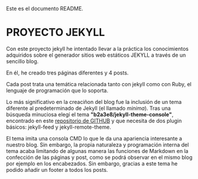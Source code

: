 
Este es el documento README.

# PROYECTO JEKYLL

Con este proyecto jekyll he intentado llevar a la práctica los conocimientos adquiridos sobre el generador sitios web estáticos JEKYLL a través de un sencillo blog.

En él, he creado tres páginas diferentes y 4 posts.

Cada post trata una temática relacionada tanto con jekyll como con Ruby, el lenguaje de programación que lo soporta.

Lo más significativo en la creaciñon del blog fue la inclusión de un tema diferente al predeterminado de Jekyll (el llamado *minima*). Tras una búsqueda minuciosa elegí el tema **"b2a3e8/jekyll-theme-console"**, encontrado en este [repositorio de GITHUB](https://github.com/b2a3e8/jekyll-theme-console) y que necesita de dos plugin básicos: jekyll-feed y jekyll-remote-theme.

El tema imita una consola CMD lo que le da una apariencia interesante a nuestro blog. Sin embargo, la propia naturaleza y programación  interna del tema acaba limitando de algunas manera las funciones de Markdown en la confección de las páginas y post, como se podrá observar en el mismo blog por ejemplo en los encabezados. Sin embargo, gracias a este tema he podido añadir un footer a todos los posts.